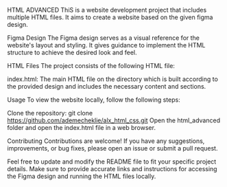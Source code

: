 HTML ADVANCED
ThiS is a website development project that includes multiple HTML files. It aims to create a website based on the given figma design.

Figma Design
The Figma design serves as a visual reference for the website's layout and styling. It gives  guidance to implement the HTML structure to achieve the desired look and feel.

HTML Files
The project consists of the following HTML file:

index.html: The main HTML file on the directory which is built according to the provided design and includes the necessary content and sections.


Usage
To view the website locally, follow the following steps:

Clone the repository: git clone https://github.com/ademecheklie/alx_html_css.git
Open the html_advanced folder and open the index.html file in a web browser.

Contributing
Contributions are welcome! If you have any suggestions, improvements, or bug fixes, please open an issue or submit a pull request.

Feel free to update and modify the README file to fit your specific project details. Make sure to provide accurate links and instructions for accessing the Figma design and running the HTML files locally.